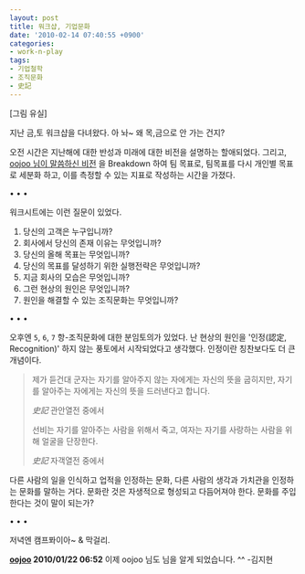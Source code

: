 ```yaml
---
layout: post
title: 워크샵, 기업문화
date: '2010-02-14 07:40:55 +0900'
categories:
- work-n-play
tags:
- 기업철학
- 조직문화
- 史記
---
```


[그림 유실]

지난 금,토 워크샵을 다녀왔다. 아 놔~ 왜 목,금으로 안 가는 건지?

오전 시간은 지난해에 대한 반성과 미래에 대한 비전을 설명하는 할애되었다. 그리고, [oojoo 님이 말씀하신 비전]((http://oojoo.tistory.com/402)) 을 Breakdown 하여 팀 목표로, 팀목표를 다시 개인별 목표로 세분화 하고, 이를 측정할 수 있는 지표로 작성하는 시간을 가졌다.

<div class="spacer">• • •</div>

워크시트에는 이런 질문이 있었다.

1.  당신의 고객은 누구입니까?
2.  회사에서 당신의 존재 이유는 무엇입니까?
3.  당신의 올해 목표는 무엇입니까?
4.  당신의 목표를 달성하기 위한 실행전략은 무엇입니까?
5.  지금 회사의 모습은 무엇입니까?
6.  그런 현상의 원인은 무엇입니까?
7.  원인을 해결할 수 있는 조직문화는 무엇입니까?

<div class="spacer">• • •</div>

오후엔 `5`, `6`, `7` 항-조직문화에 대한 분임토의가 있었다. 난 현상의 원인을 '인정(認定, Recognition)' 하지 않는 풍토에서 시작되었다고 생각했다. 인정이란 칭찬보다도 더 큰 개념이다.

> 제가 듣건대 군자는 자기를 알아주지 않는 자에게는 자신의 뜻을 굽히지만, 자기를 알아주는 자에게는 자신의 뜻을 드러낸다고 합니다.
> <footer><cite>史記</cite> 관안열전 중에서</footer>
>
> 선비는 자기를 알아주는 사람을 위해서 죽고, 여자는 자기를 사랑하는 사람을 위해 얼굴을 단장한다.
> <footer><cite>史記</cite> 자객열전 중에서</footer>

다른 사람의 일을 인식하고 업적을 인정하는 문화, 다른 사람의 생각과 가치관을 인정하는 문화를 말하는 거다. 문화란 것은 자생적으로 형성되고 다듬어져야 한다. 문화를 주입한다는 것이 말이 되는가?

<div class="spacer">• • •</div>

저녁엔 캠프퐈이아~ & 막걸리.

**[oojoo](http://oojoo.tistory.com) 2010/01/22 06:52** 이제 oojoo 님도 님을 알게 되었습니다. ^^ -김지현
